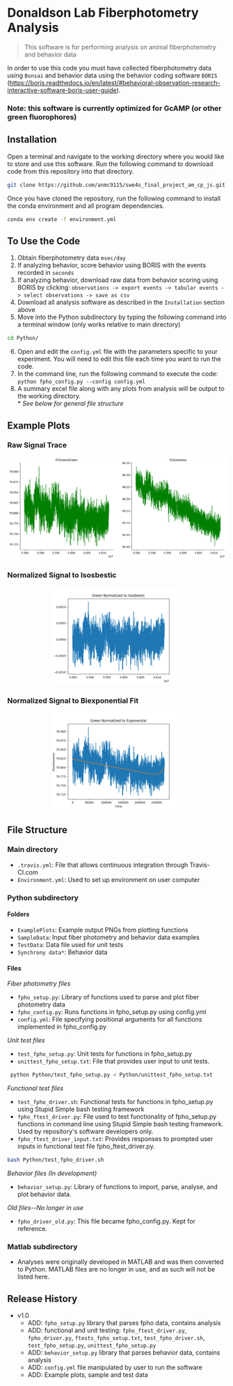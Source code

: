 # Donaldson Lab Fiberphotometry Analysis
> This software is for performing analysis on animal fiberphotemetry and behavior data 

In order to use this code you must have collected fiberphotometry data using `Bonsai` and behavior data using the behavior coding software `BORIS` (https://boris.readthedocs.io/en/latest/#behavioral-observation-research-interactive-software-boris-user-guide). 

### Note: this software is currently optimized for GcAMP (or other green fluorophores)


## Installation

Open a terminal and navigate to the working directory where you would like to store and use this software. Run the following command to download code from this repository into that directory. 

```sh
git clone https://github.com/anmc9115/swe4s_final_project_am_cp_js.git
```
Once you have cloned the repository, run the following command to install the conda environment and all program dependencies.
```sh
conda env create -f environment.yml
```

## To Use the Code
1. Obtain fiberphotometry data `msec/day`
2. If analyzing behavior, score behavior using BORIS with the events recorded in `seconds`
3. If analyzing behavior, download raw data from behavior scoring using BORIS by clicking: `observations -> export events -> tabular events -> select observations -> save as csv`
4. Download all analysis software as described in the `Installation` section above
5. Move into the Python subdirectory by typing the following command into a terminal window (only works relative to main directory)
```sh
cd Python/
```
6. Open and edit the `config.yml` file with the parameters specific to your experiment. You will need to edit this file each time you want to run the code.
7. In the command line, run the following command to execute the code:
      `python fpho_config.py --config config.yml`
8. A summary excel file along with any plots from analysis will be output to the working directory.   
\* *See below for general file structure*

## Example Plots
### Raw Signal Trace
<center><img src="Python/ExamplePlots/Ex_RawSig.png" width="600"/></center>

### Normalized Signal to Isosbestic
<center><img src="Python/ExamplePlots/Ex_NormIso.png" width="300"/></center>

### Normalized Signal to Biexponential Fit
<center><img src="Python/ExamplePlots/Ex_NormExp.png" width="300"/></center>

## File Structure

### Main directory
* `.travis.yml`: File that allows continuous integration through Travis-CI.com   
* `Environment.yml`: Used to set up environment on user computer  

### Python subdirectory
#### Folders
* `ExamplePlots`: Example output PNGs from plotting functions
* `SampleData`: Input fiber photometry and behavior data examples
* `TestData`: Data file used for unit tests
* `Synchrony data*`: Behavior data

#### Files

*Fiber photometry files*
* `fpho_setup.py`: Library of functions used to parse and plot fiber photometry data
* `fpho_config.py`: Runs functions in fpho_setup.py using config.yml
* `config.yml`: File specifying positional arguments for all functions implemented in fpho_config.py

*Unit test files*
* `test_fpho_setup.py`: Unit tests for functions in fpho_setup.py
* `unittest_fpho_setup.txt`: File that provides user input to unit tests. 

```sh
 python Python/test_fpho_setup.py < Python/unittest_fpho_setup.txt
```

*Functional test files*
* `test_fpho_driver.sh`: Functional tests for functions in fpho_setup.py using Stupid Simple bash testing framework
* `fpho_ftest_driver.py`: File used to test functionality of fpho_setup.py functions in command line using Stupid Simple bash testing framework. Used by repository's software developers only.
* `fpho_ftest_driver_input.txt`: Provides responses to prompted user inputs in functional test file fpho_ftest_driver.py.
```sh
bash Python/test_fpho_driver.sh
```

*Behavior files (In development)*
* `behavior_setup.py`: Library of functions to import, parse, analyse, and plot behavior data.

*Old files--No longer in use*
* `fpho_driver_old.py`: This file became fpho_config.py. Kept for reference.

### Matlab subdirectory
* Analyses were originally developed in MATLAB and was then converted to Python. MATLAB files are no longer in use, and as such will not be listed here. 

## Release History

* v1.0
    * ADD: `fpho_setup.py` library that parses fpho data, contains analysis
    * ADD: functional and unit testing: `fpho_ftest_driver.py`, `fpho_driver.py`, `ftests_fpho_setup.txt`, `test_fpho_driver.sh`, `test_fpho_setup.py`, `unittest_fpho_setup.py`
    * ADD: `behavior_setup.py` library that parses behavior data, contains analysis
    * ADD: `config.yml` file manipulated by user to run the software
    * ADD: Example plots, sample and test data
